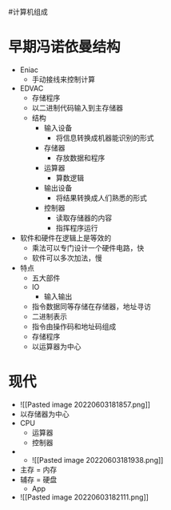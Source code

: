 #计算机组成   
# 早期冯诺依曼结构
- Eniac
	- 手动接线来控制计算
- EDVAC
	- 存储程序
	- 以二进制代码输入到主存储器
	- 结构
		- 输入设备
			- 将信息转换成机器能识别的形式
		- 存储器
			- 存放数据和程序
		- 运算器
			- 算数逻辑
		- 输出设备
			- 将结果转换成人们熟悉的形式
		- 控制器
			- 读取存储器的内容
			- 指挥程序运行
- 软件和硬件在逻辑上是等效的
	- 乘法可以专门设计一个硬件电路，快
	- 软件可以多次加法，慢
- 特点
	- 五大部件
	- IO
		- 输入输出
	- 指令数据同等存储在存储器，地址寻访
	- 二进制表示
	- 指令由操作码和地址码组成
	- 存储程序
	- 以运算器为中心
# 现代
- ![[Pasted image 20220603181857.png]]
- 以存储器为中心
- CPU
	- 运算器
	- 控制器
- - ![[Pasted image 20220603181938.png]]
- 主存 = 内存
- 辅存 = 硬盘
	- App
- ![[Pasted image 20220603182111.png]]
